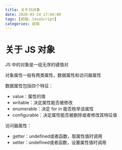 ```yaml
---
title: 关于JS对象
date: 2020-03-24 17:04:00
tags: [前端，JavaScript]
categories: 前端
---
```


# 关于 JS 对象

JS 中的对象是一组无序的键值对

对象属性一般有两类属性，数据属性和访问器属性

数据属性包括四个特征：

- value：属性的值
- writable：决定属性能否被修改
- enumerable：决定 for in 能否枚举该属性
- configurable：决定属性能否被删除或者修改其特征值

访问器属性：

- getter：undefined或者函数，取属性值时调用
- setter：undefined或者函数，设置属性值时调用